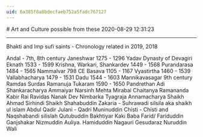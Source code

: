 ```yaml
---
uid: 6a385f8a8bdecfaeb752a5fadc767127
---
```


﻿# Art and Culture possible from these
2020-08-29 12:31:23
            
---


Bhakti and Imp sufi saints - Chronology related in 2019, 2018


Andal - 7th, 8th century
Janeshwar 1275 - 1296 Yadav Dynasty of Devagiri
Eknath 1533 - 1599 Krishna, Warkari,
Shankardev 1449 - 1568
Purandarasa 1484 - 1565
Nammalvar 798 CE
Basava 1105 - 1167
Vyastirtha 1460 - 1539
Vallabhacharya 1479 - 1531
Dadu 1544 - 1603
Mannikavasagar 9th century
Ramdas
Surdas
Ramanuja
Tukaram 1590 - 1650
Pandrethan
Adi Shankaracharya
Ammaiyar
Narsinh Mehta
Mirabai
Chaitanya
Ramananda
Kabir
Rai Ravidas
Nanak Dev
Nimbarka
Tyagraja
Annamacharya
Shaikh Ahmad Sirhindi
Shaikh Shahabuddin Zakaria - Suhrawadi silsila aka shaikh ul islam
Abdul Qadir Julani - Qadri
Muninuddin Chisti - Chisti and Naqshabandi silislah
 Qutubuddin Bakhtiyar Kaki
 Baba Farid/ Fariduddin Ganjshakar
 Nizmuddin Auliya.
 Hamiduddin Nagauri
Gesudaraz
Nuruddin Wali




